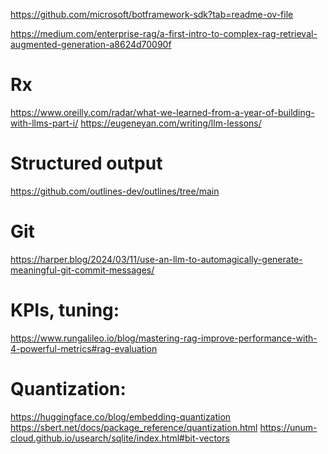 https://github.com/microsoft/botframework-sdk?tab=readme-ov-file

https://medium.com/enterprise-rag/a-first-intro-to-complex-rag-retrieval-augmented-generation-a8624d70090f


Rx
===
https://www.oreilly.com/radar/what-we-learned-from-a-year-of-building-with-llms-part-i/
https://eugeneyan.com/writing/llm-lessons/


Structured output
==================
https://github.com/outlines-dev/outlines/tree/main


Git
===
https://harper.blog/2024/03/11/use-an-llm-to-automagically-generate-meaningful-git-commit-messages/


KPIs, tuning:
===============
https://www.rungalileo.io/blog/mastering-rag-improve-performance-with-4-powerful-metrics#rag-evaluation


Quantization:
===============
https://huggingface.co/blog/embedding-quantization
https://sbert.net/docs/package_reference/quantization.html
https://unum-cloud.github.io/usearch/sqlite/index.html#bit-vectors